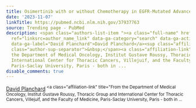 ```yaml
---
title: Osimertinib with or without Chemotherapy in EGFR-Mutated Advanced NSCLC.
date: '2023-11-07'
linkTitle: https://pubmed.ncbi.nlm.nih.gov/37937763
source: Trending page - PubMed
description: <span class="authors-list-item "><a class="full-name" href="https://pubmed.ncbi.nlm.nih.gov/?term=Planchard+D&amp;cauthor_id=37937763"
  ref="linksrc=author_name_link" data-ga-category="search" data-ga-action="author_link"
  data-ga-label="David Planchard">David Planchard</a><sup class="affiliation-links"><span
  class="author-sup-separator">&nbsp;</span><a class="affiliation-link" title="From
  the Department of Medical Oncology, Institut Gustave Roussy, Thoracic Group and
  International Center for Thoracic Cancers, Villejuif, and the Faculty of Medicine,
  Paris-Saclay University, Paris - both in ...
disable_comments: true
---
```

<span class="authors-list-item "><a class="full-name" href="https://pubmed.ncbi.nlm.nih.gov/?term=Planchard+D&amp;cauthor_id=37937763" ref="linksrc=author_name_link" data-ga-category="search" data-ga-action="author_link" data-ga-label="David Planchard">David Planchard</a><sup class="affiliation-links"><span class="author-sup-separator">&nbsp;</span><a class="affiliation-link" title="From the Department of Medical Oncology, Institut Gustave Roussy, Thoracic Group and International Center for Thoracic Cancers, Villejuif, and the Faculty of Medicine, Paris-Saclay University, Paris - both in ...